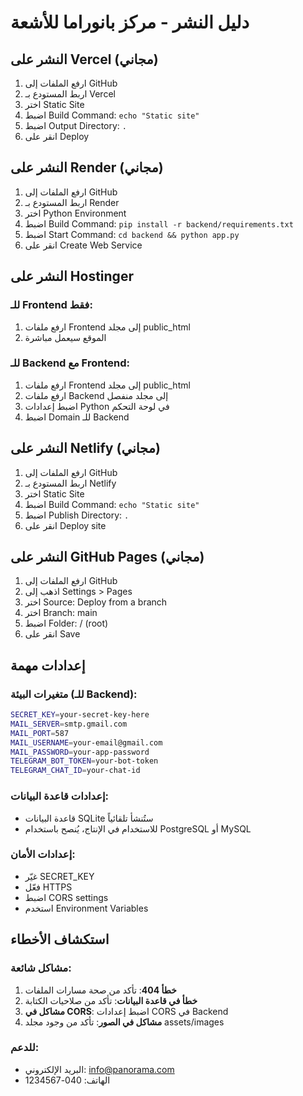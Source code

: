 # دليل النشر - مركز بانوراما للأشعة

## النشر على Vercel (مجاني)

1. ارفع الملفات إلى GitHub
2. اربط المستودع بـ Vercel
3. اختر Static Site
4. اضبط Build Command: `echo "Static site"`
5. اضبط Output Directory: `.`
6. انقر على Deploy

## النشر على Render (مجاني)

1. ارفع الملفات إلى GitHub
2. اربط المستودع بـ Render
3. اختر Python Environment
4. اضبط Build Command: `pip install -r backend/requirements.txt`
5. اضبط Start Command: `cd backend && python app.py`
6. انقر على Create Web Service

## النشر على Hostinger

### للـ Frontend فقط:
1. ارفع ملفات Frontend إلى مجلد public_html
2. الموقع سيعمل مباشرة

### للـ Backend مع Frontend:
1. ارفع ملفات Frontend إلى مجلد public_html
2. ارفع ملفات Backend إلى مجلد منفصل
3. اضبط إعدادات Python في لوحة التحكم
4. اضبط Domain للـ Backend

## النشر على Netlify (مجاني)

1. ارفع الملفات إلى GitHub
2. اربط المستودع بـ Netlify
3. اختر Static Site
4. اضبط Build Command: `echo "Static site"`
5. اضبط Publish Directory: `.`
6. انقر على Deploy site

## النشر على GitHub Pages (مجاني)

1. ارفع الملفات إلى GitHub
2. اذهب إلى Settings > Pages
3. اختر Source: Deploy from a branch
4. اختر Branch: main
5. اضبط Folder: / (root)
6. انقر على Save

## إعدادات مهمة

### متغيرات البيئة (للـ Backend):
```bash
SECRET_KEY=your-secret-key-here
MAIL_SERVER=smtp.gmail.com
MAIL_PORT=587
MAIL_USERNAME=your-email@gmail.com
MAIL_PASSWORD=your-app-password
TELEGRAM_BOT_TOKEN=your-bot-token
TELEGRAM_CHAT_ID=your-chat-id
```

### إعدادات قاعدة البيانات:
- قاعدة البيانات SQLite ستُنشأ تلقائياً
- للاستخدام في الإنتاج، يُنصح باستخدام PostgreSQL أو MySQL

### إعدادات الأمان:
- غيّر SECRET_KEY
- فعّل HTTPS
- اضبط CORS settings
- استخدم Environment Variables

## استكشاف الأخطاء

### مشاكل شائعة:
1. **خطأ 404**: تأكد من صحة مسارات الملفات
2. **خطأ في قاعدة البيانات**: تأكد من صلاحيات الكتابة
3. **مشاكل في CORS**: اضبط إعدادات CORS في Backend
4. **مشاكل في الصور**: تأكد من وجود مجلد assets/images

### للدعم:
- البريد الإلكتروني: info@panorama.com
- الهاتف: 040-1234567 